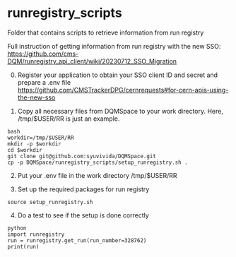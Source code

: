 # runregistry_scripts
Folder that contains scripts to retrieve information from run registry

Full instruction of getting information from run registry with the new SSO: https://github.com/cms-DQM/runregistry_api_client/wiki/20230712_SSO_Migration 

0. Register your application to obtain your SSO client ID and secret and prepare a .env file
https://github.com/CMSTrackerDPG/cernrequests#for-cern-apis-using-the-new-sso

1. Copy all necessary files from DQMSpace to your work directory. Here, /tmp/$USER/RR is just an example. 
```
bash
workdir=/tmp/$USER/RR
mkdir -p $workdir
cd $workdir
git clone git@github.com:syuvivida/DQMSpace.git  
cp -p DQMSpace/runregistry_scripts/setup_runregistry.sh .
```

2. Put your .env file in the work directory /tmp/$USER/RR 

3. Set up the required packages for run registry
```
source setup_runregistry.sh
```

4. Do a test to see if the setup is done correctly
```
python
import runregistry
run = runregistry.get_run(run_number=328762)
print(run)
```

